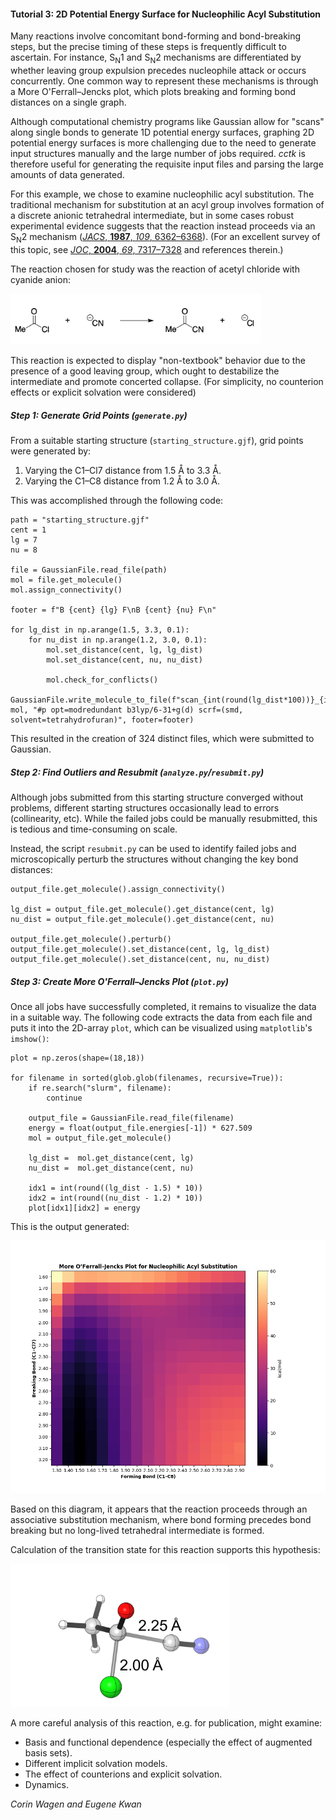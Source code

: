 #### Tutorial 3: 2D Potential Energy Surface for Nucleophilic Acyl Substitution

Many reactions involve concomitant bond-forming and bond-breaking steps, but the precise timing of these steps is 
frequently difficult to ascertain. 
For instance, S<sub>N</sub>1 and S<sub>N</sub>2 mechanisms are differentiated by whether leaving group expulsion precedes
nucleophile attack or occurs concurrently. 
One common way to represent these mechanisms is through a More O'Ferrall–Jencks plot, 
which plots breaking and forming bond distances on a single graph. 

Although computational chemistry programs like Gaussian allow for "scans" along single bonds 
to generate 1D potential energy surfaces, 
graphing 2D potential energy surfaces is more challenging due to the need to generate input structures manually
and the large number of jobs required. 
*cctk* is therefore useful for generating the requisite input files and  parsing the large amounts of data generated.

For this example, we chose to examine nucleophilic acyl substitution. 
The traditional mechanism for substitution at an acyl group involves 
formation of a discrete anionic tetrahedral intermediate,
but in some cases robust experimental evidence suggests that the reaction instead proceeds via an S<sub>N</sub>2 mechanism
([*JACS*, **1987**, *109*, 6362–6368](https://pubs.acs.org/doi/pdf/10.1021/ja00255a021)). 
(For an excellent survey of this topic, see [*JOC*, **2004**, *69*, 7317–7328](https://pubs.acs.org/doi/pdf/10.1021/jo049494z)
and references therein.)

The reaction chosen for study was the reaction of acetyl chloride with cyanide anion:

<img src='scheme.png' width=400>

This reaction is expected to display "non-textbook" behavior due to the presence of a good leaving group, 
which ought to destabilize the intermediate and promote concerted collapse. 
(For simplicity, no counterion effects or explicit solvation were considered)

##### Step 1: Generate Grid Points (`generate.py`)

From a suitable starting structure (`starting_structure.gjf`), grid points were generated by:

1. Varying the C1–Cl7 distance from 1.5 Å to 3.3 Å.
1. Varying the C1–C8 distance from 1.2 Å to 3.0 Å. 

This was accomplished through the following code:

```
path = "starting_structure.gjf"
cent = 1
lg = 7
nu = 8

file = GaussianFile.read_file(path)
mol = file.get_molecule()
mol.assign_connectivity()

footer = f"B {cent} {lg} F\nB {cent} {nu} F\n"

for lg_dist in np.arange(1.5, 3.3, 0.1):
    for nu_dist in np.arange(1.2, 3.0, 0.1):
        mol.set_distance(cent, lg, lg_dist)
        mol.set_distance(cent, nu, nu_dist)

        mol.check_for_conflicts()
        GaussianFile.write_molecule_to_file(f"scan_{int(round(lg_dist*100))}_{int(round(nu_dist*100))}.gjf", mol, "#p opt=modredundant b3lyp/6-31+g(d) scrf=(smd, solvent=tetrahydrofuran)", footer=footer)
```

This resulted in the creation of 324 distinct files, which were submitted to Gaussian. 

##### Step 2: Find Outliers and Resubmit (`analyze.py`/`resubmit.py`)

Although jobs submitted from this starting structure converged without problems, 
different starting structures occasionally lead to errors (collinearity, etc). 
While the failed jobs could be manually resubmitted, this is tedious and time-consuming on scale. 

Instead, the script `resubmit.py` can be used to identify failed jobs and microscopically perturb the structures 
without changing the key bond distances:

```
output_file.get_molecule().assign_connectivity()

lg_dist = output_file.get_molecule().get_distance(cent, lg)
nu_dist = output_file.get_molecule().get_distance(cent, nu)

output_file.get_molecule().perturb()
output_file.get_molecule().set_distance(cent, lg, lg_dist)
output_file.get_molecule().set_distance(cent, nu, nu_dist)
```

##### Step 3: Create More O'Ferrall–Jencks Plot (`plot.py`)

Once all jobs have successfully completed, it remains to visualize the data in a suitable way. 
The following code extracts the data from each file and puts it into the 2D-array `plot`, 
which can be visualized using `matplotlib`'s `imshow()`:

```
plot = np.zeros(shape=(18,18))

for filename in sorted(glob.glob(filenames, recursive=True)):
    if re.search("slurm", filename):
        continue

    output_file = GaussianFile.read_file(filename)
    energy = float(output_file.energies[-1]) * 627.509
    mol = output_file.get_molecule()

    lg_dist =  mol.get_distance(cent, lg)
    nu_dist =  mol.get_distance(cent, nu)

    idx1 = int(round((lg_dist - 1.5) * 10))
    idx2 = int(round((nu_dist - 1.2) * 10))
    plot[idx1][idx2] = energy
```

This is the output generated:

![plot](plot.png)

Based on this diagram, it appears that the reaction proceeds through an associative substitution mechanism, 
where bond forming precedes bond breaking but no long-lived tetrahedral intermediate is formed. 

Calculation of the transition state for this reaction supports this hypothesis: 

<img src='ts.png' width=350>

A more careful analysis of this reaction, e.g. for publication, might examine: 
- Basis and functional dependence (especially the effect of augmented basis sets). 
- Different implicit solvation models.
- The effect of counterions and explicit solvation.
- Dynamics.

*Corin Wagen and Eugene Kwan*
